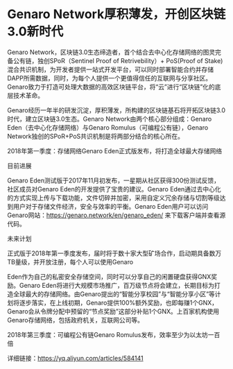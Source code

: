 # Genaro Network厚积薄发，开创区块链3.0新时代

Genaro Network，区块链3.0生态缔造者，首个结合去中心化存储网络的图灵完备公有链，独创SPoR（Sentinel Proof of Retrivebility）+ PoS(Proof of Stake)混合共识机制，为开发者提供一站式开发平台，可以同时部署智能合约并存储DAPP所需数据，同时，为每个人提供一个更值得信任的互联网与分享社区。Genaro致力于打造可处理大数据的高效区块链平台，将“云”进行“区块链”化的底层技术革命。

Genaro经历一年半的研发沉淀，厚积薄发，所构建的区块链基石将开拓区块链3.0时代，建立区块链3.0生态。Genaro Network由两个核心部分组成：Genaro Eden（去中心化存储网络）与Genaro Romulus（可编程公有链），Genaro Network独创的SPoR+PoS共识机制是将两部分结合的核心所在。

2018年第一季度：存储网络Genaro Eden正式版发布，将打造全球最大存储网络

目前进展

Genaro Eden测试版于2017年11月初发布，一星期从社区获得300份测试反馈，社区成员对Genaro Eden的开发提供了宝贵的建议。Genaro Eden通过去中心化的方式实现上传与下载功能，文件切碎并加密，采用自定义冗余存储与切割等级达到用户对于存储文件经济，安全与效率的平衡。Genaro Eden用户可以访问Genaro网站：https://genaro.network/en/genaro_eden/ 来下载客户端并查看源代码。

未来计划

正式版于2018年第一季度发布，届时将于数十家大型矿场合作，启动期具备数万TB量级，并开放注册，每个人可以使用Genaro

Eden作为自己的私密安全存储空间，同时可以分享自己的闲置硬盘获得GNX奖励。Genaro Eden将进行大规模市场推广，百万级节点将会建立，长期目标为打造全球最大的存储网络。由Genaro提出的“智能分享校园”与“智能分享小区”等计划将逐步落实，在上线初期，Genaro提供100%额外奖励，也即每赚1个GNX，Genaro会从令牌分配中预留的“节点奖励”这部分补贴1个GNX。上百家机构使用Genaro存储网络，包括政府机关，互联网公司等。

2018年第三季度：可编程公有链Genaro Romulus发布，效率至少为以太坊一百倍

详细链接：https://yq.aliyun.com/articles/584141
